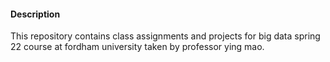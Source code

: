 #### Description

This repository contains class assignments and projects for big data spring 22 course at fordham university taken by professor ying mao.
